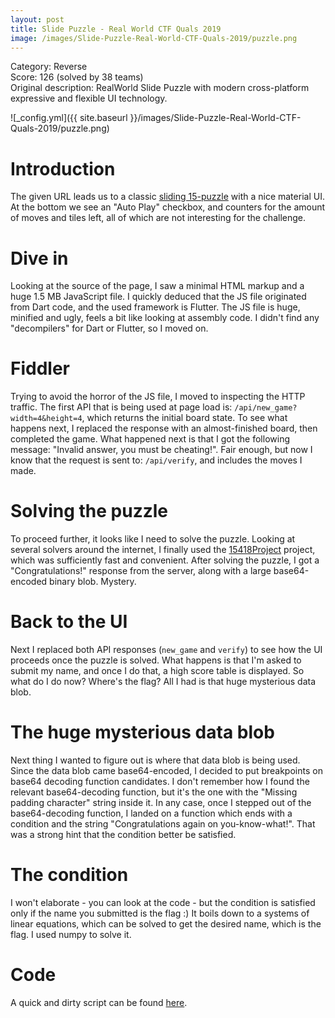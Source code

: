 ```yaml
---
layout: post
title: Slide Puzzle - Real World CTF Quals 2019
image: /images/Slide-Puzzle-Real-World-CTF-Quals-2019/puzzle.png
---
```


Category: Reverse  
Score: 126 (solved by 38 teams)  
Original description: RealWorld Slide Puzzle with modern cross-platform expressive and flexible UI technology.

![_config.yml]({{ site.baseurl }}/images/Slide-Puzzle-Real-World-CTF-Quals-2019/puzzle.png)

# Introduction

The given URL leads us to a classic [sliding 15-puzzle](https://en.wikipedia.org/wiki/Sliding_puzzle) with a nice material UI. At the bottom we see an "Auto Play" checkbox, and counters for the amount of moves and tiles left, all of which are not interesting for the challenge.

# Dive in

Looking at the source of the page, I saw a minimal HTML markup and a huge 1.5 MB JavaScript file. I quickly deduced that the JS file originated from Dart code, and the used framework is Flutter. The JS file is huge, minified and ugly, feels a bit like looking at assembly code. I didn't find any "decompilers" for Dart or Flutter, so I moved on.

# Fiddler

Trying to avoid the horror of the JS file, I moved to inspecting the HTTP traffic. The first API that is being used at page load is: `/api/new_game?width=4&height=4`, which returns the initial board state. To see what happens next, I replaced the response with an almost-finished board, then completed the game. What happened next is that I got the following message: "Invalid answer, you must be cheating!". Fair enough, but now I know that the request is sent to: `/api/verify`, and includes the moves I made.

# Solving the puzzle

To proceed further, it looks like I need to solve the puzzle. Looking at several solvers around the internet, I finally used the [15418Project](https://github.com/GuptaAnna/15418Project) project, which was sufficiently fast and convenient. After solving the puzzle, I got a "Congratulations!" response from the server, along with a large base64-encoded binary blob. Mystery.

# Back to the UI

Next I replaced both API responses (`new_game` and `verify`) to see how the UI proceeds once the puzzle is solved. What happens is that I'm asked to submit my name, and once I do that, a high score table is displayed. So what do I do now? Where's the flag? All I had is that huge mysterious data blob.

# The huge mysterious data blob

Next thing I wanted to figure out is where that data blob is being used. Since the data blob came base64-encoded, I decided to put breakpoints on base64 decoding function candidates. I don't remember how I found the relevant base64-decoding function, but it's the one with the "Missing padding character" string inside it. In any case, once I stepped out of the base64-decoding function, I landed on a function which ends with a condition and the string "Congratulations again on you-know-what!". That was a strong hint that the condition better be satisfied.

# The condition

I won't elaborate - you can look at the code - but the condition is satisfied only if the name you submitted is the flag :) It boils down to a systems of linear equations, which can be solved to get the desired name, which is the flag. I used numpy to solve it.

# Code

A quick and dirty script can be found [here](https://github.com/m417z/CTFs/blob/master/2019%20Real%20World%20CTF%20Quals/Slide%20Puzzle/solver.py).